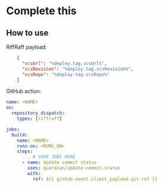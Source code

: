 # Complete this


## How to use

RiffRaff payload: 
```json
    {
      "vcsUrl": "%deploy.tag.vcsUrl%",
      "vcsRevision": "%deploy.tag.vcsRevision%",
      "vcsRepo": "%deploy.tag.vcsRepo%"
    }
```

GitHub action:
```yaml
name: <NAME>
on:
  repository_dispatch:
    types: [riffraff]

jobs:
  build:
    name: <NAME>
    runs-on: <RUNS_ON>
    steps:
      ... # YOUR JOBS HERE
      - name: Update commit status
        uses: guardian/update-commit-status
        with:
          ref: ${{ github.event.client_payload.git-ref }}

```
